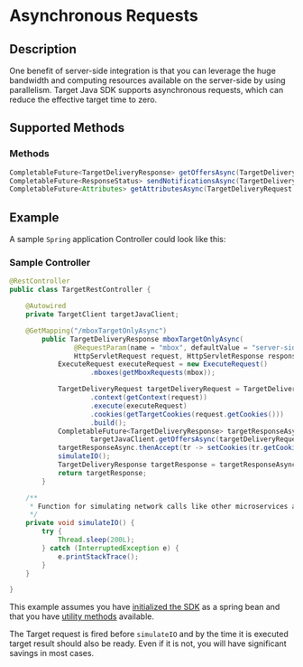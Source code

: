 # Asynchronous Requests

## Description

One benefit of server-side integration is that you can leverage the huge bandwidth and computing resources available on the server-side by using parallelism. Target Java SDK supports asynchronous requests, which can reduce the effective target time to zero.

## Supported Methods

<CodeBlock slots="heading, code" repeat="1" languages="JAVA" />

### Methods

```java
CompletableFuture<TargetDeliveryResponse> getOffersAsync(TargetDeliveryRequest request);
CompletableFuture<ResponseStatus> sendNotificationsAsync(TargetDeliveryRequest request);
CompletableFuture<Attributes> getAttributesAsync(TargetDeliveryRequest targetRequest, String ...mboxes);
```

## Example

A sample `Spring` application Controller could look like this:

<CodeBlock slots="heading, code" repeat="1" languages="JAVA" />

### Sample Controller

```java
@RestController
public class TargetRestController {

    @Autowired
    private TargetClient targetJavaClient;

    @GetMapping("/mboxTargetOnlyAsync")
        public TargetDeliveryResponse mboxTargetOnlyAsync(
                @RequestParam(name = "mbox", defaultValue = "server-side-mbox") String mbox,
                HttpServletRequest request, HttpServletResponse response) {
            ExecuteRequest executeRequest = new ExecuteRequest()
                    .mboxes(getMboxRequests(mbox));

            TargetDeliveryRequest targetDeliveryRequest = TargetDeliveryRequest.builder()
                    .context(getContext(request))
                    .execute(executeRequest)
                    .cookies(getTargetCookies(request.getCookies()))
                    .build();
            CompletableFuture<TargetDeliveryResponse> targetResponseAsync =
                    targetJavaClient.getOffersAsync(targetDeliveryRequest);
            targetResponseAsync.thenAccept(tr -> setCookies(tr.getCookies(), response));
            simulateIO();
            TargetDeliveryResponse targetResponse = targetResponseAsync.join();
            return targetResponse;
        }

    /**
     * Function for simulating network calls like other microservices and database calls
     */
    private void simulateIO() {
        try {
            Thread.sleep(200L);
        } catch (InterruptedException e) {
            e.printStackTrace();
        }
    }

}
```

This example assumes you have [initialized the SDK](initialize-sdk.md) as a spring bean and that you have [utility methods](utility-methods.md) available.

The Target request is fired before `simulateIO` and by the time it is executed target result should also be ready. Even if it is not, you will have significant savings in most cases.